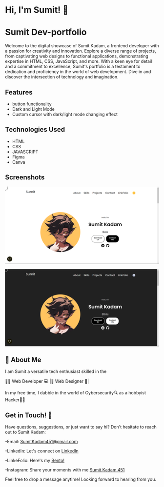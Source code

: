 
# Hi, I'm Sumit! 👋



# Sumit Dev-portfolio

Welcome to the digital showcase of Sumit Kadam, a frontend developer with a passion for creativity and innovation. Explore a diverse range of projects, from captivating web designs to functional applications, demonstrating expertise in HTML, CSS, JavaScript, and more. With a keen eye for detail and a commitment to excellence, Sumit's portfolio is a testament to dedication and proficiency in the world of web development. Dive in and discover the intersection of technology and imagination.
## Features

- button functionality
- Dark and Light Mode
- Custom cursor with dark/light mode changing effect

## Technologies Used

- HTML
- CSS
- JAVASCRIPT 
- Figma
- Canva

## Screenshots

![App Screenshot](https://github.com/SumitKadam451/Sumit-Dev-Portfolio/blob/main/home-page.png)

![App Screenshot](https://github.com/SumitKadam451/Sumit-Dev-Portfolio/blob/main/home-page2.png)


## 🚀 About Me
I am Sumit a versatile tech enthusiast skilled in the

👨‍💻 Web Developer 💻 |🎨 Web Designer 🎨| 

In my free time, I dabble in the world of Cybersecurity🔍 as a hobbyist Hacker👨‍💻


## Get in Touch! 📩

Have questions, suggestions, or just want to say hi? Don't hesitate to reach out to Sumit Kadam:

-Email: SumitKadam451@gmail.com

-LinkedIn: Let's connect on [LinkedIn](https://www.linkedin.com/in/sumit-kadam-58b2102b2/)

-LinkeFolio: Here's my [Bento!](https://bento.me/sumit-linkfolio)

-Instagram: Share your moments with me [Sumit.Kadam.451](https://www.instagram.com/sumit.kadam.451/)

Feel free to drop a message anytime! Looking forward to hearing from you.
